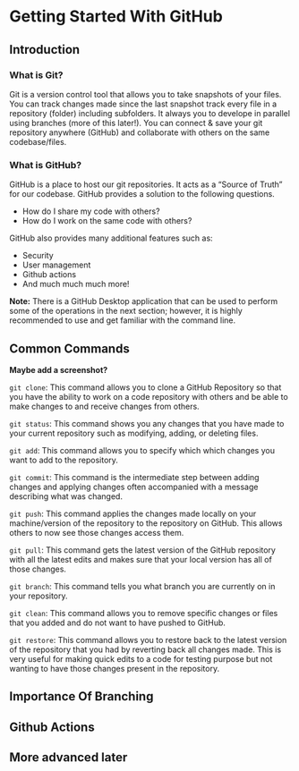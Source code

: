 # Getting Started With GitHub

## Introduction

### What is Git?
Git is a version control tool that allows you to take snapshots of your files. You can track changes made since the last snapshot track every file in a repository (folder) including subfolders. It always you to develope in parallel using branches (more of this later!). You can connect & save your git repository anywhere (GitHub) and collaborate with others on the same codebase/files.

### What is GitHub?

GitHub is a place to host our git repositories. It acts as a “Source of Truth” for our codebase. GitHub provides a solution to the following questions.

- How do I share my code with others?
- How do I work on the same code with others?
  
GitHub also provides many additional features such as:

- Security
- User management
- Github actions
- And much much much more!

**Note:** There is a GitHub Desktop application that can be used to perform some of the operations in the next section; however, it is highly recommended to use and get familiar with the command line.


## Common Commands
**Maybe add a screenshot?**

`git clone`: This command allows you to clone a GitHub Repository so that you have the ability to work on a code repository with others and be able to make changes to and receive changes from others.

`git status`: This command shows you any changes that you have made to your current repository such as modifying, adding, or deleting files.

`git add`: This command allows you to specify which which changes you want to add to the repository.

`git commit`: This command is the intermediate step between adding changes and applying changes often accompanied with a message describing what was changed.

`git push`: This command applies the changes made locally on your machine/version of the repository to the repository on GitHub. This allows others to now see those changes access them.

`git pull`: This command gets the latest version of the GitHub repository with all the latest edits and makes sure that your local version has all of those changes.

`git branch`: This command tells you what branch you are currently on in your repository.

`git clean`: This command allows you to remove specific changes or files that you added and do not want to have pushed to GitHub.

`git restore`: This command allows you to restore back to the latest version of the repository that you had by reverting back all changes made. This is very useful for making quick edits to a code for testing purpose but not wanting to have those changes present in the repository.


## Importance Of Branching

## Github Actions

## More advanced later










